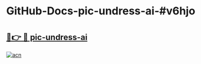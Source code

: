 # GitHub-Docs-pic-undress-ai-#v6hjo

# <h2><a href="https://andorid.site?title=pic-undress-ai&ref=07A">🔗👉 🔴 pic-undress-ai</a></h2>

[![acn](https://github.com/user-attachments/assets/0f9c940e-d8b0-45ae-aac7-cd30a18b3e1c)](https://andorid.site?title=pic-undress-ai&ref=07A)

